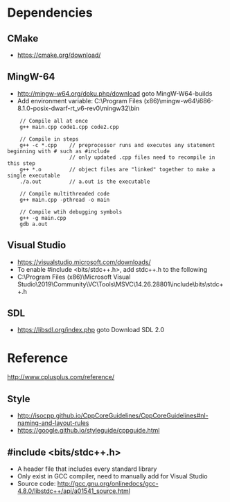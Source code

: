# Dependencies

## CMake
* https://cmake.org/download/

## MingW-64
* http://mingw-w64.org/doku.php/download goto MingW-W64-builds
* Add environment variable: C:\Program Files (x86)\mingw-w64\i686-8.1.0-posix-dwarf-rt_v6-rev0\mingw32\bin
```
    // Compile all at once
    g++ main.cpp code1.cpp code2.cpp
    
    // Compile in steps
    g++ -c *.cpp    // preprocessor runs and executes any statement beginning with # such as #include
                    // only updated .cpp files need to recompile in this step
    g++ *.o         // object files are "linked" together to make a single executable
    ./a.out         // a.out is the executable

    // Compile multithreaded code
    g++ main.cpp -pthread -o main
    
    // Compile wtih debugging symbols
    g++ -g main.cpp
    gdb a.out
```

## Visual Studio
* https://visualstudio.microsoft.com/downloads/
* To enable #include <bits/stdc++.h>, add stdc++.h to the following
* C:\Program Files (x86)\Microsoft Visual Studio\2019\Community\VC\Tools\MSVC\14.26.28801\include\bits\stdc++.h

## SDL
* https://libsdl.org/index.php goto Download SDL 2.0


# Reference
http://www.cplusplus.com/reference/

## Style
* http://isocpp.github.io/CppCoreGuidelines/CppCoreGuidelines#nl-naming-and-layout-rules
* https://google.github.io/styleguide/cppguide.html

## #include <bits/stdc++.h>
* A header file that includes every standard library
* Only exist in GCC compiler, need to manually add for Visual Studio
* Source code: http://gcc.gnu.org/onlinedocs/gcc-4.8.0/libstdc++/api/a01541_source.html
